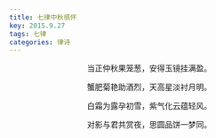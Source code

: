 ```yaml
---
title: 七律中秋感怀
key: 2015.9.27
tags: 七律
categories: 律诗
---
```


<p align="center">当正仲秋果笼葱，安得玉镜挂满盈。
</p>
<p align="center">蟹肥菊艳助酒烈，天高星淡衬月明。
</p>
<p align="center">白霜为露孕初雪，紫气化云蕴轻风。
</p>
<p align="center">对影与君共赏夜，思圆品饼一梦同。
</p>
